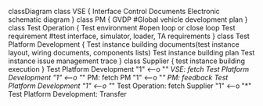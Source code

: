 classDiagram
	class VSE {
	Interface Control Documents
	Electronic schematic diagram
	}
	class PM {
	GVDP
	#Global vehicle development plan
	}
	class Test Operation {
	Test environment
	#open loop or close loop
	Test requirement
	#test interface, simulator, loader, TA requirements
	}
	class Test Platform Development {
	Test instance building documents(test instance layout, wiring documents, components lists)
	Test instance building plan
	Test instance issue management trace
  	}
	class Supplier {
	test instance building execution
	}
	Test Platform Development "1" <--o "*" VSE: fetch
	Test Platform Development "1" <--o "*" PM: fetch
	PM "1" <--o "*" PM: feedback
	Test Platform Development "1" <--o "*" Test Operation: fetch
	Supplier "1" <--o "*" Test Platform Development: Transfer
